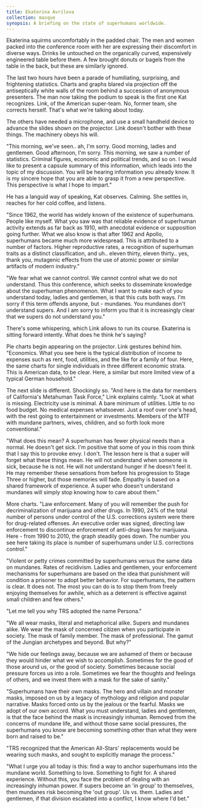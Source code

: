 ```yaml
---
title: Ekaterina Avrilova
collection: masque
synopsis: A briefing on the state of superhumans worldwide.
---
```


Ekaterina squirms uncomfortably in the padded chair. The men and women packed into the conference room with her are expressing their discomfort in diverse ways. Drinks lie untouched on the organically curved, expensively engineered table before them. A few brought donuts or bagels from the table in the back, but these are similarly ignored.

The last two hours have been a parade of humiliating, surprising, and frightening statistics. Charts and graphs blared via projection off the antiseptically white walls of the room behind a succession of anonymous presenters. The man now taking the podium to speak is the first one Kat recognizes. Link, of the American super-team. No, former team, she corrects herself. That's what we're talking about today.

The others have needed a microphone, and use a small handheld device to advance the slides shown on the projector. Link doesn't bother with these things. The machinery obeys his will.

"This morning, we've seen.. ah, I'm sorry. Good morning, ladies and gentlemen. Good afternoon, I'm sorry. This morning, we saw a number of statistics. Criminal figures, economic and political trends, and so on. I would like to present a capsule summary of this information, which leads into the topic of my discussion. You will be hearing information you already know. It is my sincere hope that you are able to grasp it from a new perspective. This perspective is what I hope to impart."

He has a languid way of speaking, Kat observes. Calming. She settles in, reaches for her cold coffee, and listens.

"Since 1962, the world has widely known of the existence of superhumans. People like myself. What you saw was that reliable evidence of superhuman activity extends as far back as 1910, with anecdotal evidence or supposition going further. What we also know is that after 1962 and Apollo, superhumans became much more widespread. This is attributed to a number of factors. Higher reproductive rates, a recognition of superhuman traits as a distinct classification, and uh.. eleven thirty, eleven thirty.. yes, thank you, mutagenic effects from the use of atomic power or similar artifacts of modern industry."

"We fear what we cannot control. We cannot control what we do not understand. Thus this conference, which seeks to disseminate knowledge about the superhuman phenomenon. What I want to make each of you understand today, ladies and gentlemen, is that this cuts both ways. I'm sorry if this term offends anyone, but - mundanes. You mundanes don't understand supers. And I am sorry to inform you that it is increasingly clear that we supers do not understand you."

There's some whispering, which Link allows to run its course. Ekaterina is sitting forward intently. What does he think he's saying?

Pie charts begin appearing on the projector. Link gestures behind him. "Economics. What you see here is the typical distribution of income to expenses such as rent, food, utilities, and the like for a family of four. Here, the same charts for single individuals in three different economic strata. This is American data, to be clear. Here, a similar but more limited view of a typical German household."

The next slide is different. Shockingly so. "And here is the data for members of California's Metahuman Task Force," Link explains calmly. "Look at what is missing. Electricity use is minimal. A bare minimum of utilities. Little to no food budget. No medical expenses whatsoever. Just a roof over one's head, with the rest going to entertainment or investments. Members of the MTF with mundane partners, wives, children, and so forth look more conventional."

"What does this mean? A superhuman has fewer physical needs than a normal. He doesn't get sick. I'm positive that some of you in this room think that I say this to provoke envy. I don't. The lesson here is that a super will forget what these things mean. He will not understand when someone is sick, because he is not. He will not understand hunger if he doesn't feel it. He may remember these sensations from before his progression to Stage Three or higher, but those memories will fade. Empathy is based on a shared framework of experience. A super who doesn't understand mundanes will simply stop knowing how to care about them."

More charts. "Law enforcement. Many of you will remember the push for decriminalization of marijuana and other drugs. In 1990, 24% of the total number of persons under control of the U.S. corrections system were there for drug-related offenses. An executive order was signed, directing law enforcement to discontinue enforcement of anti-drug laws for marijuana. Here - from 1990 to 2010, the graph steadily goes down. The number you see here taking its place is number of superhumans under U.S. corrections control."

"Violent or petty crimes committed by superhumans versus the same data on mundanes. Rates of recidivism. Ladies and gentlemen, your enforcement mechanisms for superhumans are based on the idea that punishment will condition a prisoner to adopt better behavior. For superhumans, the pattern is clear. It does not. The most you can do is to stop them from freely enjoying themselves for awhile, which as a deterrent is effective against small children and few others."

"Let me tell you why TRS adopted the name Persona."

"We all wear masks, literal and metaphorical alike. Supers and mundanes alike. We wear the mask of concerned citizen when you participate in society. The mask of family member. The mask of professional. The gamut of the Jungian archetypes and beyond. But why?"

"We hide our feelings away, because we are ashamed of them or because they would hinder what we wish to accomplish. Sometimes for the good of those around us, or the good of society. Sometimes because social pressure forces us into a role. Sometimes we fear the thoughts and feelings of others, and we invest them with a mask for the sake of sanity."

"Superhumans have their own masks. The hero and villain and monster masks, imposed on us by a legacy of mythology and religion and popular narrative. Masks forced onto us by the jealous or the fearful. Masks we adopt of our own accord. What you must understand, ladies and gentlemen, is that the face behind the mask is increasingly inhuman. Removed from the concerns of mundane life, and without those same social pressures, the superhumans you know are becoming something other than what they were born and raised to be."

"TRS recognized that the American All-Stars' replacements would be wearing such masks, and sought to explicitly manage the process."

"What I urge you all today is this: find a way to anchor superhumans into the mundane world. Something to love. Something to fight for. A shared experience. Without this, you face the problem of dealing with an increasingly inhuman power. If supers become an 'in group' to themselves, then mundanes risk becoming the 'out group'. Us vs. them. Ladies and gentlemen, if that division escalated into a conflict, I know where I'd bet."
